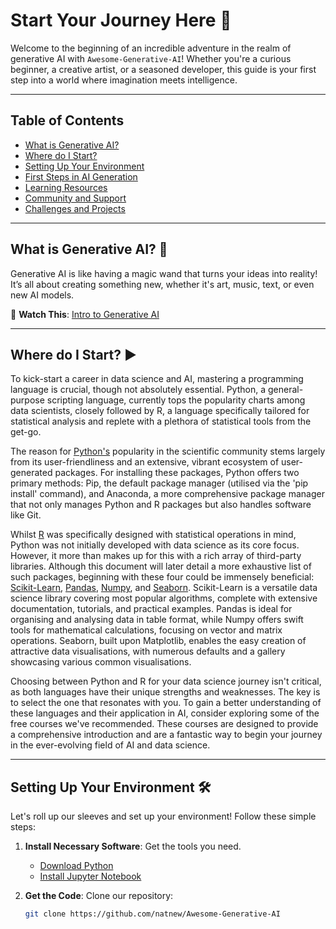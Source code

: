 # Start Your Journey Here 🚀

Welcome to the beginning of an incredible adventure in the realm of generative AI with `Awesome-Generative-AI`! Whether you're a curious beginner, a creative artist, or a seasoned developer, this guide is your first step into a world where imagination meets intelligence.

---

## Table of Contents
- [What is Generative AI?](#what-is-generative-ai)
- [Where do I Start?](#where-do-i-start?)
- [Setting Up Your Environment](#setting-up-your-environment)
- [First Steps in AI Generation](#first-steps-in-ai-generation)
- [Learning Resources](#learning-resources)
- [Community and Support](#community-and-support)
- [Challenges and Projects](#challenges-and-projects)

---

## What is Generative AI? 🧠
Generative AI is like having a magic wand that turns your ideas into reality! It’s all about creating something new, whether it's art, music, text, or even new AI models.

🎥 **Watch This**: [Intro to Generative AI](https://github.com/natnew/Awesome-Generative-AI)

---


## Where do I Start? ▶️

To kick-start a career in data science and AI, mastering a programming language is crucial, though not absolutely essential. Python, a general-purpose scripting language, currently tops the popularity charts among data scientists, closely followed by R, a language specifically tailored for statistical analysis and replete with a plethora of statistical tools from the get-go.

The reason for [Python's](https://www.python.org/) popularity in the scientific community stems largely from its user-friendliness and an extensive, vibrant ecosystem of user-generated packages. For installing these packages, Python offers two primary methods: Pip, the default package manager (utilised via the 'pip install' command), and Anaconda, a more comprehensive package manager that not only manages Python and R packages but also handles software like Git.

Whilst [R](https://www.r-project.org/) was specifically designed with statistical operations in mind, Python was not initially developed with data science as its core focus. However, it more than makes up for this with a rich array of third-party libraries. Although this document will later detail a more exhaustive list of such packages, beginning with these four could be immensely beneficial: [Scikit-Learn](https://scikit-learn.org/stable/index.html), [Pandas](https://pandas.pydata.org/), [Numpy](https://numpy.org/), and [Seaborn](https://seaborn.pydata.org/). Scikit-Learn is a versatile data science library covering most popular algorithms, complete with extensive documentation, tutorials, and practical examples. Pandas is ideal for organising and analysing data in table format, while Numpy offers swift tools for mathematical calculations, focusing on vector and matrix operations. Seaborn, built upon Matplotlib, enables the easy creation of attractive data visualisations, with numerous defaults and a gallery showcasing various common visualisations.

Choosing between Python and R for your data science journey isn't critical, as both languages have their unique strengths and weaknesses. The key is to select the one that resonates with you. To gain a better understanding of these languages and their application in AI, consider exploring some of the free courses we've recommended. These courses are designed to provide a comprehensive introduction and are a fantastic way to begin your journey in the ever-evolving field of AI and data science.

---

## Setting Up Your Environment 🛠️

Let's roll up our sleeves and set up your environment! Follow these simple steps:

1. **Install Necessary Software**: Get the tools you need.
   - [Download Python](https://www.python.org/downloads/)
   - [Install Jupyter Notebook](https://jupyter.org/install)

2. **Get the Code**: Clone our repository:
   ```bash
   git clone https://github.com/natnew/Awesome-Generative-AI

